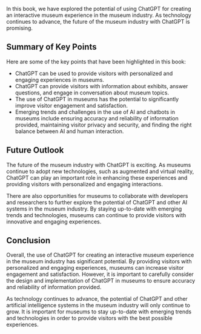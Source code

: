 
In this book, we have explored the potential of using ChatGPT for creating an interactive museum experience in the museum industry. As technology continues to advance, the future of the museum industry with ChatGPT is promising.

Summary of Key Points
---------------------

Here are some of the key points that have been highlighted in this book:

* ChatGPT can be used to provide visitors with personalized and engaging experiences in museums.
* ChatGPT can provide visitors with information about exhibits, answer questions, and engage in conversation about museum topics.
* The use of ChatGPT in museums has the potential to significantly improve visitor engagement and satisfaction.
* Emerging trends and challenges in the use of AI and chatbots in museums include ensuring accuracy and reliability of information provided, maintaining visitor privacy and security, and finding the right balance between AI and human interaction.

Future Outlook
--------------

The future of the museum industry with ChatGPT is exciting. As museums continue to adopt new technologies, such as augmented and virtual reality, ChatGPT can play an important role in enhancing these experiences and providing visitors with personalized and engaging interactions.

There are also opportunities for museums to collaborate with developers and researchers to further explore the potential of ChatGPT and other AI systems in the museum industry. By staying up-to-date with emerging trends and technologies, museums can continue to provide visitors with innovative and engaging experiences.

Conclusion
----------

Overall, the use of ChatGPT for creating an interactive museum experience in the museum industry has significant potential. By providing visitors with personalized and engaging experiences, museums can increase visitor engagement and satisfaction. However, it is important to carefully consider the design and implementation of ChatGPT in museums to ensure accuracy and reliability of information provided.

As technology continues to advance, the potential of ChatGPT and other artificial intelligence systems in the museum industry will only continue to grow. It is important for museums to stay up-to-date with emerging trends and technologies in order to provide visitors with the best possible experiences.
